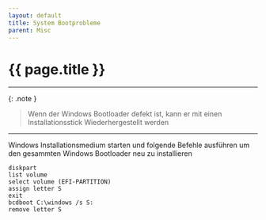 ```yaml
---
layout: default
title: System Bootprobleme
parent: Misc
---
```


# {{ page.title }}

______________________________________________________________________

{: .note }

> Wenn der Windows Bootloader defekt ist, kann er mit einen Installationsstick
> Wiederhergestellt werden

______________________________________________________________________

Windows Installationsmedium starten und folgende Befehle ausführen um den gesammten Windows Bootloader neu zu installieren

```
diskpart
list volume
select volume (EFI-PARTITION)
assign letter S
exit
bcdboot C:\windows /s S:
remove letter S
```
